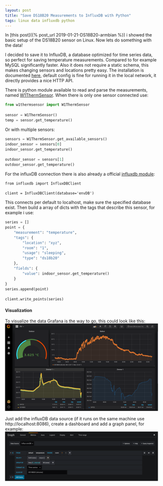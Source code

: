 ```yaml
---
layout: post
title: "Save DS18B20 Measurements to InfluxDB with Python"
tags: linux data influxdb python
---
```

In [this post]({% post_url 2019-01-21-DS18B20-armbian %}) i showed the basic setup of the DS18B20 sensor on Linux. Now lets do something with the data!

I decided to save it to InfluxDB, a database optimized for time series data, so perfect for saving temperature measurements. Compared to for example MySQL significantly faster. Also it does not require a static schema, this makes changing sensors and locations pretty easy.
The installation is documented [here](https://docs.influxdata.com/influxdb/v1.7/introduction/installation/), default config is fine for running it in the local network, it directly provides a nice HTTP API.

There is python module available to read and parse the measurements, named [W1ThermSensor](https://github.com/timofurrer/w1thermsensor).
When there is only one sensor connected use:
```python
from w1thermsensor import W1ThermSensor

sensor = W1ThermSensor()
temp = sensor.get_temperature()
```
Or with multiple sensors:
```python
sensors = W1ThermSensor.get_available_sensors()
indoor_sensor = sensors[0]
indoor_sensor.get_temperature()

outdoor_sensor = sensors[1]
outdoor_sensor.get_temperature()
```

For the influxDB connection there is also already a official [influxdb module](https://github.com/influxdata/influxdb-python):
```
from influxdb import InfluxDBClient

client = InfluxDBClient(database='envDB')
```
This connects per default to localhost, make sure the specified database exist.
Then build a array of dicts with the tags that describe this sensor, for example i use:
```python
series = []
point = {
    "measurement": "temperature",
    "tags": {
        "location": "xyz",
        "room": "1",
        "usage": "sleeping",
        "type": "ds18b20"
    },
    "fields": {
        "value": indoor_sensor.get_temperature()
    }
}
series.append(point)

client.write_points(series)
```

#### Visualization
To visualize the data Grafana is the way to go, this could look like this:
![grafana screenshot](/assets/influx-grafana/temps.png)

Just add the influxDB data source (if it runs on the same machine use http://localhost:8086), create a dashboard and add a graph panel, for example:
![grafana screenshot](/assets/influx-grafana/query.png)

